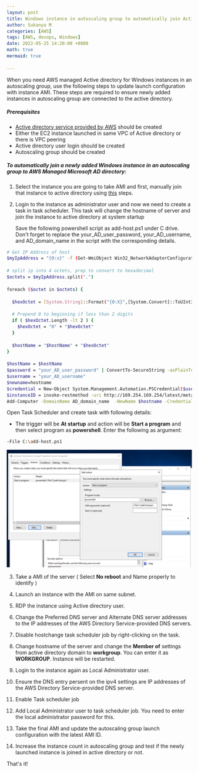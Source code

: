 ```yaml
---
layout: post
title: Windows instance in autoscaling group to automatically join Active Directory
author: Sukanya M
categories: [AWS]
tags: [AWS, devops, Windows]
date: 2022-05-25 14:20:00 +0800
math: true
mermaid: true

---
```


When you need AWS managed Active directory for Windows instances in an autoscaling group, use the following steps to update launch configuration with instance AMI. These steps are required to ensure newly added instances in autoscaling group are connected to the active directory.

##### Prerequisites
- [Active directory service provided by AWS](https://docs.aws.amazon.com/directoryservice/latest/admin-guide/ms_ad_getting_started_create_directory.html) should be created 
- Either the EC2 instance launched in same VPC of Active directory or there is VPC peering
- Active directory user login should be created
- Autoscaling group should be created

##### To automatically join a newly added Windows instance in an autoscaling group to AWS Managed Microsoft AD directory:

1. Select the instance you are going to take AMI and first, manually join that instance to active directory using [this](https://sukanya5960.github.io/posts/manually-join-ec2-ad/) steps.

2. Login to the instance as administrator user and now we need to create a task in task scheduler. This task will change the hostname of server and join the instance to active directory at system startup

     Save the following powershell script as add-host.ps1 under C drive. Don't forget to replace the your_AD_user_password, your_AD_username, and AD_domain_name in the script with the corresponding details.

```sh
# Get IP Address of host
$myIpAddress = "{0:x}" -f (Get-WmiObject Win32_NetworkAdapterConfiguration | ? { $_.IPAddress -ne $null}).ipaddress

# split ip into 4 octets, prep to convert to hexadecimal
$octets = $myIpAddress.split(".")

foreach ($octet in $octets) {

  $hexOctet = [System.String]::Format("{0:X}",[System.Convert]::ToUInt32($octet))

  # Prepend 0 to beginning if less than 2 digits
  if ( $hexOctet.Length -lt 2 ) {
	$hexOctet = "0" + "$hexOctet"
  }

  $hostName = "$hostName" + "$hexOctet"
}

$hostName = $hostName
$password = "your_AD_user_password" | ConvertTo-SecureString -asPlainText -Force
$username = "your_AD_username"
$newname=hostname
$credential = New-Object System.Management.Automation.PSCredential($username,$password)
$instanceID = invoke-restmethod -uri http://169.254.169.254/latest/meta-data/instance-id
Add-Computer -DomainName AD_domain_name  -NewName $hostname -Credential $credential -Force -Restart

```

Open Task Scheduler and create task with following details:

- The trigger will be **At startup** and action will be **Start a program** and then select program as **powershell**. Enter the following as argument:
```sh   
-File C:\add-host.ps1
```

![image2](https://raw.githubusercontent.com/sukanya5960/sukanya5960.github.io/master/assets/media/task1.png)

3. Take a AMI of the server ( Select **No reboot** and Name properly to identify )

4. Launch an instance with the AMI on same subnet.

5. RDP the instance using Active directory user.

6. Change the Preferred DNS server and Alternate DNS server addresses to the IP addresses of the AWS Directory Service-provided DNS servers.

7. Disable hostchange task scheduler job by right-clicking on the task.

6. Change hostname of the server and change the **Member of** settings from active directory domain to **workgroup**. You can enter it as **WORKGROUP**. Instance will be restarted.

7. Login to the instance again as Local Administrator user.

8. Ensure the DNS entry persent on the ipv4 settings are IP addresses of the AWS Directory Service-provided DNS server.

9. Enable Task scheduler job

10. Add Local Administrator user to task scheduler job. You need to enter the local administrator password for this.

11. Take the final AMI and update the autoscaling group launch configuration with the latest AMI ID.

12. Increase the instance count in autoscaling group and test if the newly launched instance is joined in active directory or not.

That's it!
